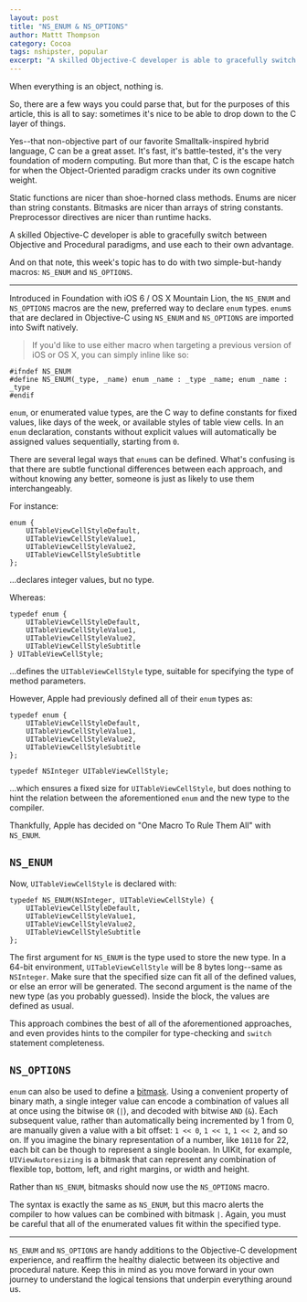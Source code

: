```yaml
---
layout: post
title: "NS_ENUM & NS_OPTIONS"
author: Mattt Thompson
category: Cocoa
tags: nshipster, popular
excerpt: "A skilled Objective-C developer is able to gracefully switch between Objective and Procedural paradigms, and use each to their own advantage."
---
```


When everything is an object, nothing is.

So, there are a few ways you could parse that, but for the purposes of this article, this is all to say: sometimes it's nice to be able to drop down to the C layer of things.

Yes--that non-objective part of our favorite Smalltalk-inspired hybrid language, C can be a great asset. It's fast, it's battle-tested, it's the very foundation of modern computing. But more than that, C is the escape hatch for when the Object-Oriented paradigm cracks under its own cognitive weight.

Static functions are nicer than shoe-horned class methods.
Enums are nicer than string constants.
Bitmasks are nicer than arrays of string constants.
Preprocessor directives are nicer than runtime hacks.

A skilled Objective-C developer is able to gracefully switch between Objective and Procedural paradigms, and use each to their own advantage.

And on that note, this week's topic has to do with two simple-but-handy macros: `NS_ENUM` and `NS_OPTIONS`.

---

Introduced in Foundation with iOS 6 / OS X Mountain Lion, the `NS_ENUM` and `NS_OPTIONS` macros are the new, preferred way to declare `enum` types. `enum`s that are declared in Objective-C using `NS_ENUM` and `NS_OPTIONS` are imported into Swift natively.

> If you'd like to use either macro when targeting a previous version of iOS or OS X, you can simply inline like so:

~~~{objective-c}
#ifndef NS_ENUM
#define NS_ENUM(_type, _name) enum _name : _type _name; enum _name : _type
#endif
~~~

`enum`, or enumerated value types, are the C way to define constants for fixed values, like days of the week, or available styles of table view cells. In an `enum` declaration, constants without explicit values will automatically be assigned values sequentially, starting from `0`.

There are several legal ways that `enum`s can be defined. What's confusing is that there are subtle functional differences between each approach, and without knowing any better, someone is just as likely to use them interchangeably.

For instance:

~~~{objective-c}
enum {
    UITableViewCellStyleDefault,
    UITableViewCellStyleValue1,
    UITableViewCellStyleValue2,
    UITableViewCellStyleSubtitle
};
~~~

...declares integer values, but no type.

Whereas:

~~~{objective-c}
typedef enum {
    UITableViewCellStyleDefault,
    UITableViewCellStyleValue1,
    UITableViewCellStyleValue2,
    UITableViewCellStyleSubtitle
} UITableViewCellStyle;
~~~

...defines the `UITableViewCellStyle` type, suitable for specifying the type of method parameters.

However, Apple had previously defined all of their `enum` types as:

~~~{objective-c}
typedef enum {
    UITableViewCellStyleDefault,
    UITableViewCellStyleValue1,
    UITableViewCellStyleValue2,
    UITableViewCellStyleSubtitle
};

typedef NSInteger UITableViewCellStyle;
~~~

...which ensures a fixed size for `UITableViewCellStyle`, but does nothing to hint the relation between the aforementioned `enum` and the new type to the compiler.

Thankfully, Apple has decided on "One Macro To Rule Them All" with `NS_ENUM`.

## `NS_ENUM`

Now, `UITableViewCellStyle` is declared with:

~~~{objective-c}
typedef NS_ENUM(NSInteger, UITableViewCellStyle) {
    UITableViewCellStyleDefault,
    UITableViewCellStyleValue1,
    UITableViewCellStyleValue2,
    UITableViewCellStyleSubtitle
};
~~~

The first argument for `NS_ENUM` is the type used to store the new type. In a 64-bit environment, `UITableViewCellStyle` will be 8 bytes long--same as `NSInteger`. Make sure that the specified size can fit all of the defined values, or else an error will be generated. The second argument is the name of the new type (as you probably guessed). Inside the block, the values are defined as usual.

This approach combines the best of all of the aforementioned approaches, and even provides hints to the compiler for type-checking and `switch` statement completeness.

## `NS_OPTIONS`

`enum` can also be used to define a [bitmask][1]. Using a convenient property of binary math, a single integer value can encode a combination of values all at once using the bitwise `OR` (`|`), and decoded with bitwise `AND` (`&`). Each subsequent value, rather than automatically being incremented by 1 from 0, are manually given a value with a bit offset: `1 << 0`, `1 << 1`, `1 << 2`, and so on. If you imagine the binary representation of a number, like `10110` for 22, each bit can be though to represent a single boolean. In UIKit, for example, `UIViewAutoresizing` is a bitmask that can represent any combination of flexible top, bottom, left, and right margins, or width and height.

Rather than `NS_ENUM`, bitmasks should now use the `NS_OPTIONS` macro.

The syntax is exactly the same as `NS_ENUM`, but this macro alerts the compiler to how values can be combined with bitmask `|`. Again, you must be careful that all of the enumerated values fit within the specified type.

---

`NS_ENUM` and `NS_OPTIONS` are handy additions to the Objective-C development experience, and reaffirm the healthy dialectic between its objective and procedural nature. Keep this in mind as you move forward in your own journey to understand the logical tensions that underpin everything around us.

[1]: http://en.wikipedia.org/wiki/Mask_(computing)

